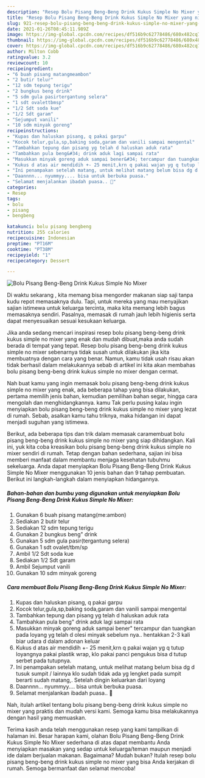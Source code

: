```yaml
---
description: "Resep Bolu Pisang Beng-Beng Drink Kukus Simple No Mixer yang nikmat dan Mudah Dibuat"
title: "Resep Bolu Pisang Beng-Beng Drink Kukus Simple No Mixer yang nikmat dan Mudah Dibuat"
slug: 921-resep-bolu-pisang-beng-beng-drink-kukus-simple-no-mixer-yang-nikmat-dan-mudah-dibuat
date: 2021-01-26T08:45:11.989Z
image: https://img-global.cpcdn.com/recipes/df516b9c62778486/680x482cq70/bolu-pisang-beng-beng-drink-kukus-simple-no-mixer-foto-resep-utama.jpg
thumbnail: https://img-global.cpcdn.com/recipes/df516b9c62778486/680x482cq70/bolu-pisang-beng-beng-drink-kukus-simple-no-mixer-foto-resep-utama.jpg
cover: https://img-global.cpcdn.com/recipes/df516b9c62778486/680x482cq70/bolu-pisang-beng-beng-drink-kukus-simple-no-mixer-foto-resep-utama.jpg
author: Milton Cobb
ratingvalue: 3.2
reviewcount: 10
recipeingredient:
- "6 buah pisang matangmeambon"
- "2 butir telur"
- "12 sdm tepung terigu"
- "2 bungkus beng drink"
- "5 sdm gula pasirtergantung selera"
- "1 sdt ovalettbmsp"
- "1/2 Sdt soda kue"
- "1/2 Sdt garam"
- "Sejumput vanili"
- "10 sdm minyak goreng"
recipeinstructions:
- "Kupas dan haluskan pisang, q pakai garpu"
- "Kocok telur,gula,sp,baking soda,garam dan vanili sampai mengental"
- "Tambahkan tepung dan pisang yg telah d haluskan aduk rata"
- "Tambahkan pula beng&#34; drink aduk lagi sampai rata"
- "Masukkan minyak goreng aduk sampai bener&#34; tercampur dan tuangkan pada loyang yg telah d olesi minyak sebelum nya.. hentakkan 2-3 kali biar udara d dalam adonan keluar"
- "Kukus d atas air mendidih +- 25 menit,krn q pakai wajan yg q tutup loyangnya pakai plastik wrap, klo pakai panci pengukus bisa d tutup serbet pada tutupnya."
- "Ini penampakan setelah matang, untuk melihat matang belum bisa dg d tusuk sumpit / lainnya klo sudah tidak ada yg lengket pada sumpit berarti sudah matang,. Setelah dingin keluarkan dari loyang"
- "Daannnn... nyummyy.... bisa untuk berbuka puasa."
- "Selamat menjalankan ibadah puasa.. 🥰"
categories:
- Resep
tags:
- bolu
- pisang
- bengbeng

katakunci: bolu pisang bengbeng 
nutrition: 255 calories
recipecuisine: Indonesian
preptime: "PT16M"
cooktime: "PT38M"
recipeyield: "1"
recipecategory: Dessert

---
```



![Bolu Pisang Beng-Beng Drink Kukus Simple No Mixer](https://img-global.cpcdn.com/recipes/df516b9c62778486/680x482cq70/bolu-pisang-beng-beng-drink-kukus-simple-no-mixer-foto-resep-utama.jpg)

Di waktu  sekarang , kita memang bisa mengorder makanan siap saji tanpa kudu repot memasaknya dulu. Tapi, untuk mereka yang mau menyajikan sajian istimewa untuk keluarga tercinta, maka kita memang lebih bagus memasaknya sendiri. Pasalnya, memasak di rumah jauh lebih higienis serta dapat menyesuaikan sesuai kesukaan keluarga.

Jika anda sedang mencari inspirasi resep bolu pisang beng-beng drink kukus simple no mixer yang enak dan mudah dibuat,maka anda sudah berada di tempat yang tepat. Resep bolu pisang beng-beng drink kukus simple no mixer  sebenarnya tidak susah untuk dilakukan jika kita membuatnya dengan cara yang benar. Namun, kamu tidak usah risau akan tidak berhasil dalam melakukannya 
sebab di artikel ini kita akan membahas bolu pisang beng-beng drink kukus simple no mixer dengan cermat.  



Nah buat kamu yang ingin memasak bolu pisang beng-beng drink kukus simple no mixer yang enak, ada beberapa tahap yang bisa dilakukan, pertama memilih jenis bahan, kemudian pemilihan bahan segar, hingga cara mengolah dan menghidangkannya. kamu Tak perlu pusing kalau ingin menyiapkan bolu pisang beng-beng drink kukus simple no mixer yang lezat di rumah. Sebab, asalkan kamu  tahu triknya, maka hidangan ini dapat menjadi suguhan yang istimewa.

Berikut, ada beberapa tips dan trik dalam memasak caramembuat bolu pisang beng-beng drink kukus simple no mixer yang siap dihidangkan. Kali ini, yuk kita coba kreasikan bolu pisang beng-beng drink kukus simple no mixer sendiri di rumah. Tetap dengan bahan sederhana, sajian ini bisa memberi manfaat dalam membantu menjaga kesehatan tubuhmu sekeluarga. Anda dapat menyiapkan Bolu Pisang Beng-Beng Drink Kukus Simple No Mixer menggunakan 10 jenis bahan dan 9 tahap pembuatan. Berikut ini langkah-langkah dalam menyiapkan hidangannya.

<!--inarticleads1-->

##### Bahan-bahan dan bumbu yang digunakan untuk menyiapkan Bolu Pisang Beng-Beng Drink Kukus Simple No Mixer:

1. Gunakan 6 buah pisang matang(me:ambon)
1. Sediakan 2 butir telur
1. Sediakan 12 sdm tepung terigu
1. Gunakan 2 bungkus beng&#34; drink
1. Gunakan 5 sdm gula pasir(tergantung selera)
1. Gunakan 1 sdt ovalet/tbm/sp
1. Ambil 1/2 Sdt soda kue
1. Sediakan 1/2 Sdt garam
1. Ambil Sejumput vanili
1. Gunakan 10 sdm minyak goreng




<!--inarticleads2-->

##### Cara membuat Bolu Pisang Beng-Beng Drink Kukus Simple No Mixer:

1. Kupas dan haluskan pisang, q pakai garpu
1. Kocok telur,gula,sp,baking soda,garam dan vanili sampai mengental
1. Tambahkan tepung dan pisang yg telah d haluskan aduk rata
1. Tambahkan pula beng&#34; drink aduk lagi sampai rata
1. Masukkan minyak goreng aduk sampai bener&#34; tercampur dan tuangkan pada loyang yg telah d olesi minyak sebelum nya.. hentakkan 2-3 kali biar udara d dalam adonan keluar
1. Kukus d atas air mendidih +- 25 menit,krn q pakai wajan yg q tutup loyangnya pakai plastik wrap, klo pakai panci pengukus bisa d tutup serbet pada tutupnya.
1. Ini penampakan setelah matang, untuk melihat matang belum bisa dg d tusuk sumpit / lainnya klo sudah tidak ada yg lengket pada sumpit berarti sudah matang,. Setelah dingin keluarkan dari loyang
1. Daannnn... nyummyy.... bisa untuk berbuka puasa.
1. Selamat menjalankan ibadah puasa.. 🥰




Nah, itulah artikel tentang  bolu pisang beng-beng drink kukus simple no mixer  yang praktis dan mudah versi kami. Semoga kamu bisa melakukannya dengan hasil yang memuaskan. 

Terima kasih anda telah menggunakan resep yang kami tampilkan di halaman ini. Besar harapan kami, olahan  Bolu Pisang Beng-Beng Drink Kukus Simple No Mixer sederhana di atas dapat membantu Anda menyiapkan masakan yang sedap untuk keluarga/teman maupun menjadi ide dalam berjualan makanan. Bagaimana? Mudah bukan? Itulah resep bolu pisang beng-beng drink kukus simple no mixer yang bisa Anda kerjakan di rumah. Semoga bermanfaat dan selamat mencoba!

